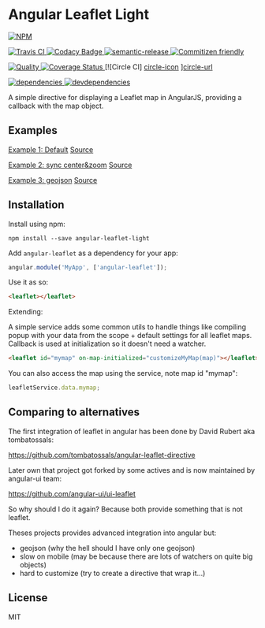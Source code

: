 Angular Leaflet Light
=====================

[![NPM][npm-icon] ][npm-url]

[![Travis CI][travis-ci-image] ][travis-ci-url]
[![Codacy Badge][codacy-image] ][codacy-url]
[![semantic-release][semantic-image] ][semantic-url]
[![Commitizen friendly][commitizen-image] ][commitizen-url]

[![Quality][quality-badge] ][quality-url]
[![Coverage Status][coverage-image] ][coverage-url]
[![Circle CI] [circle-icon] ][circle-url]

[![dependencies][dependencies-image] ][dependencies-url]
[![devdependencies][devdependencies-image] ][devdependencies-url]

[npm-icon]: https://nodei.co/npm/angular-leaflet-light.png?downloads=true
[npm-url]: https://npmjs.org/package/angular-leaflet-light
[travis-ci-image]: https://travis-ci.org/toutpt/angular-leaflet-light.png?branch=master
[travis-ci-url]: https://travis-ci.org/toutpt/angular-leaflet-light

[coverage-image]: https://coveralls.io/repos/github/toutpt/angular-leaflet-light/badge.svg?branch=master
[coverage-url]: https://toutpt.github.io/angular-leaflet-light/coverage/index.html
[dependencies-image]: https://david-dm.org/toutpt/angular-leaflet-light.png
[dependencies-url]: https://david-dm.org/toutpt/angular-leaflet-light
[devdependencies-image]: https://david-dm.org/toutpt/angular-leaflet-light/dev-status.png
[devdependencies-url]: https://david-dm.org/toutpt/angular-leaflet-light#info=devDependencies

[codacy-image]: https://api.codacy.com/project/badge/Grade/aa28c31e62114c2591e7a7e3161d48ca
[codacy-url]: https://www.codacy.com/public/toutpt/angular-leaflet-light.git
[semantic-image]: https://img.shields.io/badge/%20%20%F0%9F%93%A6%F0%9F%9A%80-semantic--release-e10079.svg
[semantic-url]: https://github.com/semantic-release/semantic-release
[commitizen-image]: https://img.shields.io/badge/commitizen-friendly-brightgreen.svg
[commitizen-url]: http://commitizen.github.io/cz-cli/

[quality-badge]: http://npm.packagequality.com/shield/angular-leaflet-light.svg
[quality-url]: http://packagequality.com/#?package=angular-leaflet-light

[circle-icon]: https://circleci.com/gh/toutpt/angular-leaflet-light.svg?style=svg
[circle-url]: https://circleci.com/gh/toutpt/angular-leaflet-light

A simple directive for displaying a Leaflet map in AngularJS, providing a callback with the map object.


Examples
--------

[Example 1: Default](http://toutpt.github.io/angular-leaflet-light/examples/default)
[Source](https://github.com/toutpt/angular-leaflet-light/tree/gh-pages/examples/default)

[Example 2: sync center&zoom](http://toutpt.github.io/angular-leaflet-light/examples/center-zoom)
[Source](https://github.com/toutpt/angular-leaflet-light/tree/gh-pages/examples/center-zoom)

[Example 3: geojson](http://toutpt.github.io/angular-leaflet-light/examples/geojson)
[Source](https://github.com/toutpt/angular-leaflet-light/tree/gh-pages/examples/geojson)


Installation
--------------

Install using npm:
```
npm install --save angular-leaflet-light
```

Add `angular-leaflet` as a dependency for your app:
```js
angular.module('MyApp', ['angular-leaflet']);
```

Use it as so:
```html
<leaflet></leaflet>
```

Extending:

A simple service adds some common utils to handle things like compiling popup with your data from the scope + default settings for all leaflet maps. Callback is used at initialization so it doesn't need a watcher.

```html
<leaflet id="mymap" on-map-initialized="customizeMyMap(map)"></leaflet>
```

You can also access the map using the service, note map id "mymap":
```js
leafletService.data.mymap;
```


Comparing to alternatives
-------------------------

The first integration of leaflet in angular has been done by David Rubert
aka tombatossals:

https://github.com/tombatossals/angular-leaflet-directive

Later own that project got forked by some actives and is now maintained by angular-ui team:

https://github.com/angular-ui/ui-leaflet

So why should I do it again? Because both provide something that is not leaflet.

Theses projects provides advanced integration into angular but:

* geojson (why the hell should I have only one geojson)
* slow on mobile (may be because there are lots of watchers on quite big objects)
* hard to customize (try to create a directive that wrap it...)

License
-------
MIT
